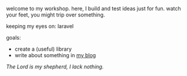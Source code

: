 welcome to my workshop. here, I build and test ideas just for fun.
watch your feet, you might trip over something.

keeping my eyes on: laravel

goals:
- create a (useful) library
- write about something in [my blog](https://sarrietav.dev/posts)



_The Lord is my shepherd, I lack nothing._

<!--
**sarrietav-dev/sarrietav-dev** is a ✨ _special_ ✨ repository because its `README.md` (this file) appears on your GitHub profile.

Here are some ideas to get you started:

- 🔭 I’m currently working on ...
- 🌱 I’m currently learning ...
- 👯 I’m looking to collaborate on ...
- 🤔 I’m looking for help with ...
- 💬 Ask me about ...
- 📫 How to reach me: ...
- 😄 Pronouns: ...
- ⚡ Fun fact: ...
-->
